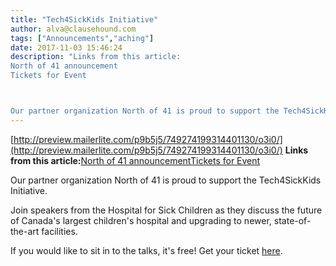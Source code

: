 ```yaml
---
title: "Tech4SickKids Initiative"
author: alva@clausehound.com
tags: ["Announcements","aching"]
date: 2017-11-03 15:46:24
description: "Links from this article:
North of 41 announcement
Tickets for Event



Our partner organization North of 41 is proud to support the Tech4SickKi..."
---
```


[http://preview.mailerlite.com/p9b5j5/749274199314401130/o3i0/](http://preview.mailerlite.com/p9b5j5/749274199314401130/o3i0/)
**Links from this article:**[North of 41 announcement](http://preview.mailerlite.com/p9b5j5/749274199314401130/o3i0/)[Tickets for Event](https://www.universe.com/events/tech4sickkids-launch-event-tickets-toronto-47L1R8?utm_source=newsletter&amp;utm_medium=email&amp;utm_campaign=rsvp_north_of_41_vip_guest_launch_of_tech4sickkids_initiative_nov_15th_at_mars&amp;utm_term=2017-11-01)

Our partner organization North of 41 is proud to support the Tech4SickKids Initiative.

Join speakers from the Hospital for Sick Children as they discuss the future of Canada's largest children's hospital and upgrading to newer, state-of-the-art facilities.

If you would like to sit in to the talks, it's free! Get your ticket [here](https://www.universe.com/events/tech4sickkids-launch-event-tickets-toronto-47L1R8?utm_source=newsletter&amp;utm_medium=email&amp;utm_campaign=rsvp_north_of_41_vip_guest_launch_of_tech4sickkids_initiative_nov_15th_at_mars&amp;utm_term=2017-11-01).